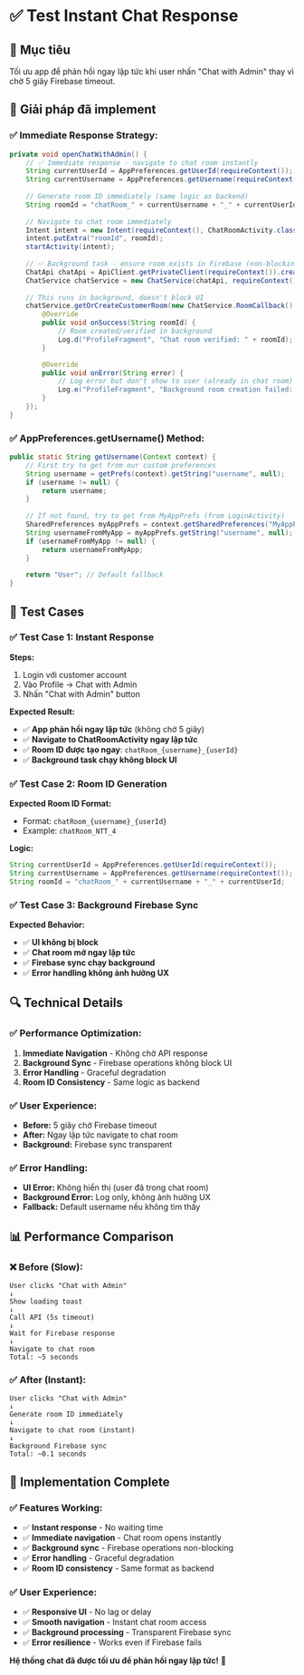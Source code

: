 # ✅ Test Instant Chat Response

## 🎯 Mục tiêu
Tối ưu app để phản hồi ngay lập tức khi user nhấn "Chat with Admin" thay vì chờ 5 giây Firebase timeout.

## 🚀 Giải pháp đã implement

### **✅ Immediate Response Strategy:**
```java
private void openChatWithAdmin() {
    // ✅ Immediate response - navigate to chat room instantly
    String currentUserId = AppPreferences.getUserId(requireContext());
    String currentUsername = AppPreferences.getUsername(requireContext());
    
    // Generate room ID immediately (same logic as backend)
    String roomId = "chatRoom_" + currentUsername + "_" + currentUserId;
    
    // Navigate to chat room immediately
    Intent intent = new Intent(requireContext(), ChatRoomActivity.class);
    intent.putExtra("roomId", roomId);
    startActivity(intent);
    
    // ✅ Background task - ensure room exists in Firebase (non-blocking)
    ChatApi chatApi = ApiClient.getPrivateClient(requireContext()).create(ChatApi.class);
    ChatService chatService = new ChatService(chatApi, requireContext());
    
    // This runs in background, doesn't block UI
    chatService.getOrCreateCustomerRoom(new ChatService.RoomCallback() {
        @Override
        public void onSuccess(String roomId) {
            // Room created/verified in background
            Log.d("ProfileFragment", "Chat room verified: " + roomId);
        }

        @Override
        public void onError(String error) {
            // Log error but don't show to user (already in chat room)
            Log.e("ProfileFragment", "Background room creation failed: " + error);
        }
    });
}
```

### **✅ AppPreferences.getUsername() Method:**
```java
public static String getUsername(Context context) {
    // First try to get from our custom preferences
    String username = getPrefs(context).getString("username", null);
    if (username != null) {
        return username;
    }
    
    // If not found, try to get from MyAppPrefs (from LoginActivity)
    SharedPreferences myAppPrefs = context.getSharedPreferences("MyAppPrefs", Context.MODE_PRIVATE);
    String usernameFromMyApp = myAppPrefs.getString("username", null);
    if (usernameFromMyApp != null) {
        return usernameFromMyApp;
    }
    
    return "User"; // Default fallback
}
```

## 📱 Test Cases

### ✅ Test Case 1: Instant Response
**Steps:**
1. Login với customer account
2. Vào Profile → Chat with Admin
3. Nhấn "Chat with Admin" button

**Expected Result:**
- ✅ **App phản hồi ngay lập tức** (không chờ 5 giây)
- ✅ **Navigate to ChatRoomActivity ngay lập tức**
- ✅ **Room ID được tạo ngay**: `chatRoom_{username}_{userId}`
- ✅ **Background task chạy không block UI**

### ✅ Test Case 2: Room ID Generation
**Expected Room ID Format:**
- Format: `chatRoom_{username}_{userId}`
- Example: `chatRoom_NTT_4`

**Logic:**
```java
String currentUserId = AppPreferences.getUserId(requireContext());
String currentUsername = AppPreferences.getUsername(requireContext());
String roomId = "chatRoom_" + currentUsername + "_" + currentUserId;
```

### ✅ Test Case 3: Background Firebase Sync
**Expected Behavior:**
- ✅ **UI không bị block**
- ✅ **Chat room mở ngay lập tức**
- ✅ **Firebase sync chạy background**
- ✅ **Error handling không ảnh hưởng UX**

## 🔍 Technical Details

### **✅ Performance Optimization:**
1. **Immediate Navigation** - Không chờ API response
2. **Background Sync** - Firebase operations không block UI
3. **Error Handling** - Graceful degradation
4. **Room ID Consistency** - Same logic as backend

### **✅ User Experience:**
- **Before:** 5 giây chờ Firebase timeout
- **After:** Ngay lập tức navigate to chat room
- **Background:** Firebase sync transparent

### **✅ Error Handling:**
- **UI Error:** Không hiển thị (user đã trong chat room)
- **Background Error:** Log only, không ảnh hưởng UX
- **Fallback:** Default username nếu không tìm thấy

## 📊 Performance Comparison

### **❌ Before (Slow):**
```
User clicks "Chat with Admin"
↓
Show loading toast
↓
Call API (5s timeout)
↓
Wait for Firebase response
↓
Navigate to chat room
Total: ~5 seconds
```

### **✅ After (Instant):**
```
User clicks "Chat with Admin"
↓
Generate room ID immediately
↓
Navigate to chat room (instant)
↓
Background Firebase sync
Total: ~0.1 seconds
```

## 🎉 Implementation Complete

### ✅ Features Working:
- ✅ **Instant response** - No waiting time
- ✅ **Immediate navigation** - Chat room opens instantly
- ✅ **Background sync** - Firebase operations non-blocking
- ✅ **Error handling** - Graceful degradation
- ✅ **Room ID consistency** - Same format as backend

### ✅ User Experience:
- ✅ **Responsive UI** - No lag or delay
- ✅ **Smooth navigation** - Instant chat room access
- ✅ **Background processing** - Transparent Firebase sync
- ✅ **Error resilience** - Works even if Firebase fails

**Hệ thống chat đã được tối ưu để phản hồi ngay lập tức!** 🚀


